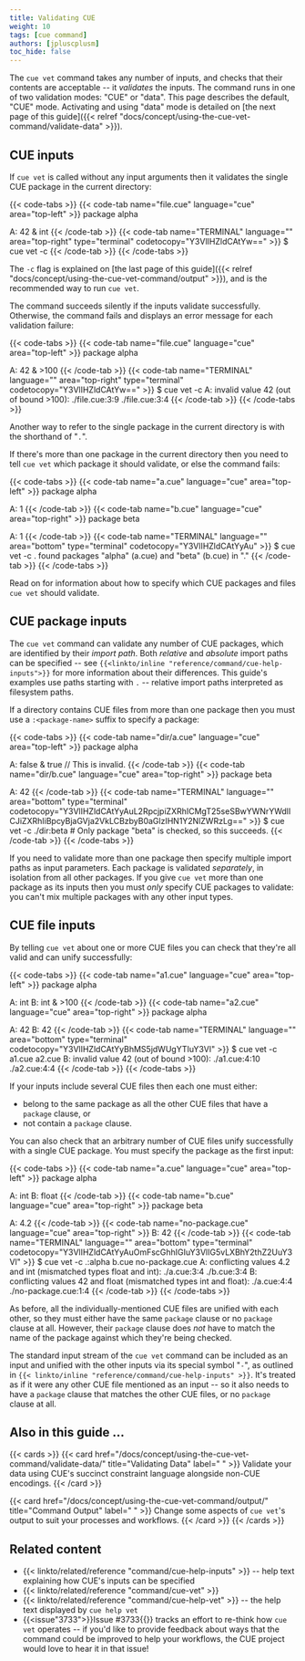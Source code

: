 ```yaml
---
title: Validating CUE
weight: 10
tags: [cue command]
authors: [jpluscplusm]
toc_hide: false
---
```


The `cue vet` command takes any number of inputs, and checks that their
contents are acceptable -- it *validates* the inputs.
The command runs in one of two validation modes: "CUE" or "data".
This page describes the default, "CUE" mode.
Activating and using "data" mode is detailed on
[the next page of this guide]({{< relref "docs/concept/using-the-cue-vet-command/validate-data" >}}).

## CUE inputs

If `cue vet` is called without any input arguments then it validates the single
CUE package in the current directory:

{{< code-tabs >}}
{{< code-tab name="file.cue" language="cue" area="top-left" >}}
package alpha

A: 42 & int
{{< /code-tab >}}
{{< code-tab name="TERMINAL" language="" area="top-right" type="terminal" codetocopy="Y3VlIHZldCAtYw==" >}}
$ cue vet -c
{{< /code-tab >}}
{{< /code-tabs >}}

The `-c` flag is explained on [the last page of this guide]({{< relref "docs/concept/using-the-cue-vet-command/output" >}}),
and is the recommended way to run `cue vet`.

The command succeeds silently if the inputs validate successfully.
Otherwise, the command fails and displays an error message for each validation failure:

{{< code-tabs >}}
{{< code-tab name="file.cue" language="cue" area="top-left" >}}
package alpha

A: 42 & >100
{{< /code-tab >}}
{{< code-tab name="TERMINAL" language="" area="top-right" type="terminal" codetocopy="Y3VlIHZldCAtYw==" >}}
$ cue vet -c
A: invalid value 42 (out of bound >100):
    ./file.cue:3:9
    ./file.cue:3:4
{{< /code-tab >}}
{{< /code-tabs >}}

Another way to refer to the single package in the current directory is with the
shorthand of "`.`".

If there's more than one package in the current directory then you need to tell
`cue vet` which package it should validate, or else the command fails:

{{< code-tabs >}}
{{< code-tab name="a.cue" language="cue" area="top-left" >}}
package alpha

A: 1
{{< /code-tab >}}
{{< code-tab name="b.cue" language="cue" area="top-right" >}}
package beta

A: 1
{{< /code-tab >}}
{{< code-tab name="TERMINAL" language="" area="bottom" type="terminal" codetocopy="Y3VlIHZldCAtYyAu" >}}
$ cue vet -c .
found packages "alpha" (a.cue) and "beta" (b.cue) in "."
{{< /code-tab >}}
{{< /code-tabs >}}

Read on for information about how to specify which CUE packages and files `cue
vet` should validate.

## CUE package inputs

The `cue vet` command can validate any number of CUE packages, which are
identified by their *import path*.
Both *relative* and *absolute* import paths can be specified -- see
`{{<linkto/inline "reference/command/cue-help-inputs">}}` for more information
about their differences. This guide's examples use paths starting with `.`
-- relative import paths interpreted as filesystem paths.

If a directory contains CUE files from more than one package
then you must use a `:<package-name>` suffix to specify a package:

{{< code-tabs >}}
{{< code-tab name="dir/a.cue" language="cue" area="top-left" >}}
package alpha

A: false & true // This is invalid.
{{< /code-tab >}}
{{< code-tab name="dir/b.cue" language="cue" area="top-right" >}}
package beta

A: 42
{{< /code-tab >}}
{{< code-tab name="TERMINAL" language="" area="bottom" type="terminal" codetocopy="Y3VlIHZldCAtYyAuL2RpcjpiZXRhICMgT25seSBwYWNrYWdlICJiZXRhIiBpcyBjaGVja2VkLCBzbyB0aGlzIHN1Y2NlZWRzLg==" >}}
$ cue vet -c ./dir:beta # Only package "beta" is checked, so this succeeds.
{{< /code-tab >}}
{{< /code-tabs >}}

If you need to validate more than one package then specify multiple import
paths as input parameters. Each package is validated *separately*, in isolation
from all other packages. If you give `cue vet` more than one package as its
inputs then you must *only* specify CUE packages to validate: you can't mix
multiple packages with any other input types.

## CUE file inputs

By telling `cue vet` about one or more CUE files you can check that they're all
valid and can unify successfully:

{{< code-tabs >}}
{{< code-tab name="a1.cue" language="cue" area="top-left" >}}
package alpha

A: int
B: int & >100
{{< /code-tab >}}
{{< code-tab name="a2.cue" language="cue" area="top-right" >}}
package alpha

A: 42
B: 42
{{< /code-tab >}}
{{< code-tab name="TERMINAL" language="" area="bottom" type="terminal" codetocopy="Y3VlIHZldCAtYyBhMS5jdWUgYTIuY3Vl" >}}
$ cue vet -c a1.cue a2.cue
B: invalid value 42 (out of bound >100):
    ./a1.cue:4:10
    ./a2.cue:4:4
{{< /code-tab >}}
{{< /code-tabs >}}

If your inputs include several CUE files then each one must either:
- belong to the same package as all the other CUE files that have a `package` clause, or
- not contain a `package` clause.

You can also check that an arbitrary number of CUE files unify successfully
with a single CUE package.
You must specify the package as the first input:

{{< code-tabs >}}
{{< code-tab name="a.cue" language="cue" area="top-left" >}}
package alpha

A: int
B: float
{{< /code-tab >}}
{{< code-tab name="b.cue" language="cue" area="top-right" >}}
package beta

A: 4.2
{{< /code-tab >}}
{{< code-tab name="no-package.cue" language="cue" area="top-right" >}}
B: 42
{{< /code-tab >}}
{{< code-tab name="TERMINAL" language="" area="bottom" type="terminal" codetocopy="Y3VlIHZldCAtYyAuOmFscGhhIGIuY3VlIG5vLXBhY2thZ2UuY3Vl" >}}
$ cue vet -c .:alpha b.cue no-package.cue
A: conflicting values 4.2 and int (mismatched types float and int):
    ./a.cue:3:4
    ./b.cue:3:4
B: conflicting values 42 and float (mismatched types int and float):
    ./a.cue:4:4
    ./no-package.cue:1:4
{{< /code-tab >}}
{{< /code-tabs >}}

As before, all the individually-mentioned CUE files are unified with each
other, so they must either have the same `package` clause or no
`package` clause at all. However, their `package` clause does *not* have to
match the name of the package against which they're being checked.

The standard input stream of the `cue vet` command can be included as an input
and unified with the other inputs via its special symbol "`-`", as outlined in
`{{< linkto/inline "reference/command/cue-help-inputs" >}}`.
It's treated as if it were any other CUE file mentioned as an input --
so it also needs to have a `package` clause that matches the other CUE files,
or no `package` clause at all.

## Also in this guide ...

{{< cards >}}
{{< card href="/docs/concept/using-the-cue-vet-command/validate-data/" title="Validating Data" label=" " >}}
  Validate your data using CUE's succinct constraint language alongside non-CUE encodings.
{{< /card >}}

{{< card href="/docs/concept/using-the-cue-vet-command/output/" title="Command Output" label=" " >}}
  Change some aspects of `cue vet`'s output to suit your processes and workflows.
{{< /card >}}
{{< /cards >}}

## Related content

- {{< linkto/related/reference "command/cue-help-inputs" >}}
  -- help text explaining how CUE's inputs can be specified
- {{< linkto/related/reference "command/cue-vet" >}}
- {{< linkto/related/reference "command/cue-help-vet" >}}
  -- the help text displayed by `cue help vet`
- {{<issue"3733">}}Issue #3733{{</issue>}} tracks an effort to re-think how
  `cue vet` operates -- if you'd like to provide feedback about ways that the
  command could be improved to help your workflows, the CUE project would love
  to hear it in that issue!
